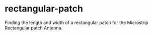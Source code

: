 # rectangular-patch
Finding the length and width of a rectangular patch for the Microstrip Rectangular patch Antenna.
